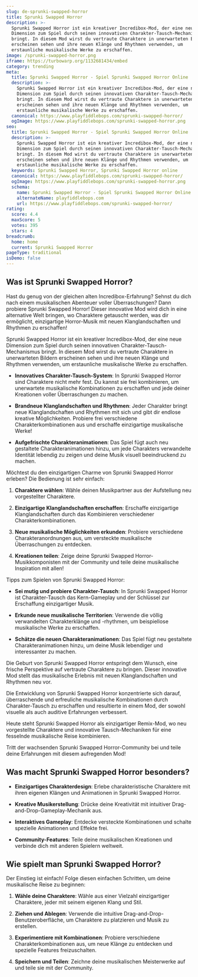 ```yaml
---
slug: de-sprunki-swapped-horror
title: Sprunki Swapped Horror
description: >-
  Sprunki Swapped Horror ist ein kreativer Incredibox-Mod, der eine neue
  Dimension zum Spiel durch seinen innovativen Charakter-Tausch-Mechanismus
  bringt. In diesem Mod wirst du vertraute Charaktere in unerwarteten Bildern
  erscheinen sehen und ihre neuen Klänge und Rhythmen verwenden, um
  erstaunliche musikalische Werke zu erschaffen.
image: /sprunki-swapped-horror.png
iframe: https://turbowarp.org/1132681434/embed
category: trending
meta:
  title: Sprunki Swapped Horror - Spiel Sprunki Swapped Horror Online
  description: >-
    Sprunki Swapped Horror ist ein kreativer Incredibox-Mod, der eine neue
    Dimension zum Spiel durch seinen innovativen Charakter-Tausch-Mechanismus
    bringt. In diesem Mod wirst du vertraute Charaktere in unerwarteten Bildern
    erscheinen sehen und ihre neuen Klänge und Rhythmen verwenden, um
    erstaunliche musikalische Werke zu erschaffen.
  canonical: https://www.playfiddlebops.com/sprunki-swapped-horror/
  ogImage: https://www.playfiddlebops.com/sprunki-swapped-horror.png
seo:
  title: Sprunki Swapped Horror - Spiel Sprunki Swapped Horror Online
  description: >-
    Sprunki Swapped Horror ist ein kreativer Incredibox-Mod, der eine neue
    Dimension zum Spiel durch seinen innovativen Charakter-Tausch-Mechanismus
    bringt. In diesem Mod wirst du vertraute Charaktere in unerwarteten Bildern
    erscheinen sehen und ihre neuen Klänge und Rhythmen verwenden, um
    erstaunliche musikalische Werke zu erschaffen.
  keywords: Sprunki Swapped Horror, Sprunki Swapped Horror online
  canonical: https://www.playfiddlebops.com/sprunki-swapped-horror/
  ogImage: https://www.playfiddlebops.com/sprunki-swapped-horror.png
  schema:
    name: Sprunki Swapped Horror - Spiel Sprunki Swapped Horror Online
    alternateName: playfiddlebops.com
    url: https://www.playfiddlebops.com/sprunki-swapped-horror/
rating:
  score: 4.4
  maxScore: 5
  votes: 395
  stars: 4
breadcrumb:
  home: home
  current: Sprunki Swapped Horror
pageType: traditional
isDemo: false
---
```


## Was ist Sprunki Swapped Horror?

Hast du genug von der gleichen alten Incredibox-Erfahrung? Sehnst du dich nach einem musikalischen Abenteuer voller Überraschungen? Dann probiere Sprunki Swapped Horror! Dieser innovative Mod wird dich in eine alternative Welt bringen, wo Charaktere getauscht werden, was dir ermöglicht, einzigartige Horror-Musik mit neuen Klanglandschaften und Rhythmen zu erschaffen!

Sprunki Swapped Horror ist ein kreativer Incredibox-Mod, der eine neue Dimension zum Spiel durch seinen innovativen Charakter-Tausch-Mechanismus bringt. In diesem Mod wirst du vertraute Charaktere in unerwarteten Bildern erscheinen sehen und ihre neuen Klänge und Rhythmen verwenden, um erstaunliche musikalische Werke zu erschaffen.

- **Innovatives Charakter-Tausch-System**: In Sprunki Swapped Horror sind Charaktere nicht mehr fest. Du kannst sie frei kombinieren, um unerwartete musikalische Kombinationen zu erschaffen und jede deiner Kreationen voller Überraschungen zu machen.

- **Brandneue Klanglandschaften und Rhythmen**: Jeder Charakter bringt neue Klanglandschaften und Rhythmen mit sich und gibt dir endlose kreative Möglichkeiten. Probiere frei verschiedene Charakterkombinationen aus und erschaffe einzigartige musikalische Werke!

- **Aufgefrischte Charakteranimationen**: Das Spiel fügt auch neu gestaltete Charakteranimationen hinzu, um jede Charakters verwandelte Identität lebendig zu zeigen und deine Musik visuell beeindruckend zu machen.

Möchtest du den einzigartigen Charme von Sprunki Swapped Horror erleben? Die Bedienung ist sehr einfach:

1. **Charaktere wählen**: Wähle deinen Musikpartner aus der Aufstellung neu vorgestellter Charaktere.

1. **Einzigartige Klanglandschaften erschaffen**: Erschaffe einzigartige Klanglandschaften durch das Kombinieren verschiedener Charakterkombinationen.

1. **Neue musikalische Möglichkeiten erkunden**: Probiere verschiedene Charakteranordnungen aus, um versteckte musikalische Überraschungen zu entdecken.

1. **Kreationen teilen**: Zeige deine Sprunki Swapped Horror-Musikkomponisten mit der Community und teile deine musikalische Inspiration mit allen!

Tipps zum Spielen von Sprunki Swapped Horror:

- **Sei mutig und probiere Charakter-Tausch**: In Sprunki Swapped Horror ist Charakter-Tausch das Kern-Gameplay und der Schlüssel zur Erschaffung einzigartiger Musik.

- **Erkunde neue musikalische Territorien**: Verwende die völlig verwandelten Charakterklänge und -rhythmen, um beispiellose musikalische Werke zu erschaffen.

- **Schätze die neuen Charakteranimationen**: Das Spiel fügt neu gestaltete Charakteranimationen hinzu, um deine Musik lebendiger und interessanter zu machen.

Die Geburt von Sprunki Swapped Horror entspringt dem Wunsch, eine frische Perspektive auf vertraute Charaktere zu bringen. Dieser innovative Mod stellt das musikalische Erlebnis mit neuen Klanglandschaften und Rhythmen neu vor.

Die Entwicklung von Sprunki Swapped Horror konzentrierte sich darauf, überraschende und erfreuliche musikalische Kombinationen durch Charakter-Tausch zu erschaffen und resultierte in einem Mod, der sowohl visuelle als auch auditive Erfahrungen verbessert.

Heute steht Sprunki Swapped Horror als einzigartiger Remix-Mod, wo neu vorgestellte Charaktere und innovative Tausch-Mechaniken für eine fesselnde musikalische Reise kombinieren.

Tritt der wachsenden Sprunki Swapped Horror-Community bei und teile deine Erfahrungen mit diesem aufregenden Mod!

## Was macht Sprunki Swapped Horror besonders?

- **Einzigartiges Charakterdesign**: Erlebe charakteristische Charaktere mit ihren eigenen Klängen und Animationen in Sprunki Swapped Horror.

- **Kreative Musikerstellung**: Drücke deine Kreativität mit intuitiver Drag-and-Drop-Gameplay-Mechanik aus.

- **Interaktives Gameplay**: Entdecke versteckte Kombinationen und schalte spezielle Animationen und Effekte frei.

- **Community-Features**: Teile deine musikalischen Kreationen und verbinde dich mit anderen Spielern weltweit.

## Wie spielt man Sprunki Swapped Horror?

Der Einstieg ist einfach! Folge diesen einfachen Schritten, um deine musikalische Reise zu beginnen:

1. **Wähle deine Charaktere**: Wähle aus einer Vielzahl einzigartiger Charaktere, jeder mit seinem eigenen Klang und Stil.

1. **Ziehen und Ablegen**: Verwende die intuitive Drag-and-Drop-Benutzeroberfläche, um Charaktere zu platzieren und Musik zu erstellen.

1. **Experimentiere mit Kombinationen**: Probiere verschiedene Charakterkombinationen aus, um neue Klänge zu entdecken und spezielle Features freizuschalten.

1. **Speichern und Teilen**: Zeichne deine musikalischen Meisterwerke auf und teile sie mit der Community.